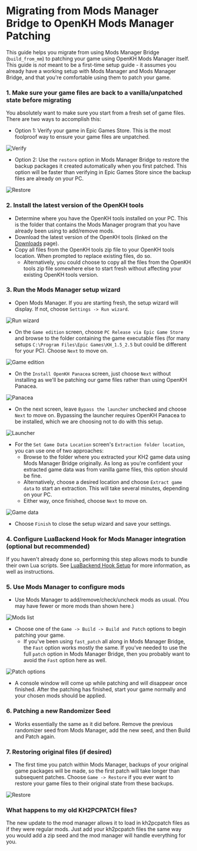# Migrating from Mods Manager Bridge to OpenKH Mods Manager Patching

This guide helps you migrate from using Mods Manager Bridge (`build_from_mm`) to patching your game using OpenKH Mods
Manager itself. This guide is _not_ meant to be a first-time setup guide - it assumes you already have a working setup
with Mods Manager and Mods Manager Bridge, and that you're comfortable using them to patch your game.

### 1. Make sure your game files are back to a vanilla/unpatched state before migrating

You absolutely want to make sure you start from a fresh set of game files. There are two ways to accomplish this:

* Option 1: Verify your game in Epic Games Store. This is the most foolproof way to ensure your game files are
  unpatched.

![Verify](../images/egs/verify.png)

* Option 2: Use the `restore` option in Mods Manager Bridge to restore the backup packages it created automatically when
  you first patched. This option will be faster than verifying in Epic Games Store since the backup files are already on
  your PC.

![Restore](../images/mods-manager-bridge/restore.png)

### 2. Install the latest version of the OpenKH tools

* Determine where you have the OpenKH tools installed on your PC. This is the folder that contains the Mods Manager
  program that you have already been using to add/remove mods.
* Download the latest version of the OpenKH tools (linked on the [Downloads](../../downloads/index.md) page).
* Copy all files from the OpenKH tools zip file to your OpenKH tools location. When prompted to replace existing files,
  do so.
    * Alternatively, you could choose to copy all the files from the OpenKH tools zip file somewhere else to start fresh
      without affecting your existing OpenKH tools version.

### 3. Run the Mods Manager setup wizard

* Open Mods Manager. If you are starting fresh, the setup wizard will display. If not, choose `Settings -> Run wizard`.

![Run wizard](../images/mods-manager/run-wizard.png)

* On the `Game edition` screen, choose `PC Release via Epic Game Store` and browse to the folder containing the game
  executable files (for many setups `C:\Program Files\Epic Games\KH_1.5_2.5` but could be different for your PC).
  Choose `Next` to move on.

![Game edition](../images/mods-manager/wizard/game-edition-pc.png)

* On the `Install OpenKH Panacea` screen, just choose `Next` without installing as we'll be patching our game files
  rather than using OpenKH Panacea.

![Panacea](../images/mods-manager/wizard/panacea-not-installed.png)

* On the next screen, leave `Bypass the launcher` unchecked and choose `Next` to move on. Bypassing the launcher
  requires OpenKH Panacea to be installed, which we are choosing not to do with this setup.

![Launcher](../images/mods-manager/wizard/bypass-launcher-unchecked.png)

* For the `Set Game Data Location` screen's `Extraction folder location`, you can use one of two approaches:
    * Browse to the folder where you extracted your KH2 game data using Mods Manager Bridge originally. As long as
      you're confident your extracted game data was from vanilla game files, this option should be fine.
    * Alternatively, choose a desired location and choose `Extract game data` to start an extraction. This will take
      several minutes, depending on your PC.
    * Either way, once finished, choose `Next` to move on.

![Game data](../images/mods-manager/wizard/game-data-location.png)

* Choose `Finish` to close the setup wizard and save your settings.

### 4. Configure LuaBackend Hook for Mods Manager integration (optional but recommended)

If you haven't already done so, performing this step allows mods to bundle their own Lua scripts. See
[LuaBackend Hook Setup](../../luabackend-hook-setup/index.md) for more information, as well as instructions.

### 5. Use Mods Manager to configure mods

* Use Mods Manager to add/remove/check/uncheck mods as usual. (You may have fewer or more mods than shown here.)

![Mods list](../images/mods-manager/example-mods-list.png)

* Choose one of the `Game -> Build -> Build and Patch` options to begin patching your game.
    * If you've been using `fast_patch` all along in Mods Manager Bridge, the `Fast` option works mostly the same. If
      you've needed to use the full `patch` option in Mods Manager Bridge, then you probably want to avoid the `Fast`
      option here as well.

![Patch options](../images/mods-manager/build-and-patch.png)

* A console window will come up while patching and will disappear once finished. After the patching has finished, start
  your game normally and your chosen mods should be applied.

### 6. Patching a new Randomizer Seed

* Works essentially the same as it did before. Remove the previous randomizer seed from Mods Manager, add the new seed,
  and then Build and Patch again.

### 7. Restoring original files (if desired)

* The first time you patch within Mods Manager, backups of your original game packages will be made, so the first patch
  will take longer than subsequent patches. Choose `Game -> Restore` if you ever want to restore your game files to
  their original state from these backups.

![Restore](../images/mods-manager/restore.png)

### What happens to my old KH2PCPATCH files?

The new update to the mod manager allows it to load in kh2pcpatch files as if they were regular mods. Just add your kh2pcpatch files the same way you would add a zip seed and the mod manager will handle everything for you.
